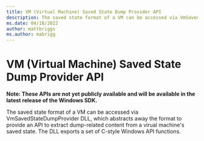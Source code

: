 ```yaml
---
title: VM (Virtual Machine) Saved State Dump Provider API
description: The saved state format of a VM can be accessed via VmSavedStateDumpProvider DLL.
ms.date: 04/18/2022
author: mattbriggs
ms.author: mabrigg
---
```

# VM (Virtual Machine) Saved State Dump Provider API

**Note: These APIs are not yet publicly available and will be available in the latest release of the Windows SDK.**

The saved state format of a VM can be accessed via VmSavedStateDumpProvider DLL, which abstracts away the format to provide an API to extract dump-related content from a virual machine's saved state. The DLL exports a set of C-style Windows API functions.
